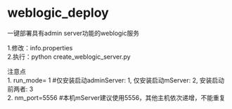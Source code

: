 # weblogic_deploy
一键部署具有admin server功能的weblogic服务  

1.修改：info.properties  
2.执行：python create_weblogic_server.py  

注意点  
1.
run_mode= 1 #仅安装启动adminServer: 1, 仅安装启动mServer: 2, 安装启动前两者: 3  
2.
nm_port=5556 #本机mServer建议使用5556，其他主机依次递增，不能重复 
